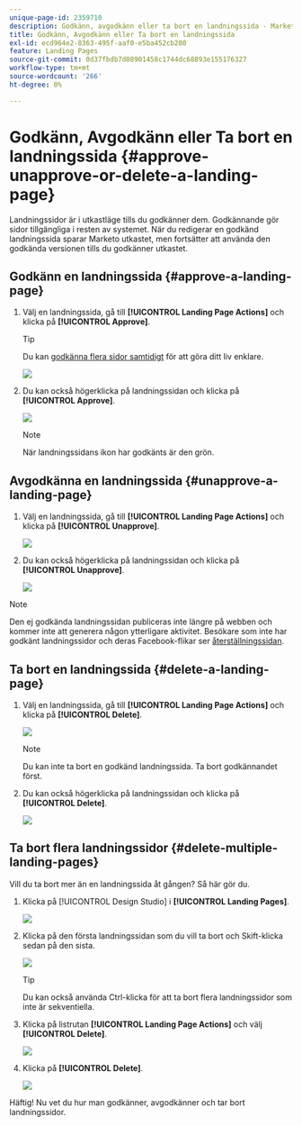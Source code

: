 ```yaml
---
unique-page-id: 2359710
description: Godkänn, avgodkänn eller ta bort en landningssida - Marketo Docs - produktdokumentation
title: Godkänn, Avgodkänn eller Ta bort en landningssida
exl-id: ecd964e2-8363-495f-aaf0-e5ba452cb280
feature: Landing Pages
source-git-commit: 0d37fbdb7d08901458c1744dc68893e155176327
workflow-type: tm+mt
source-wordcount: '266'
ht-degree: 0%

---
```


# Godkänn, Avgodkänn eller Ta bort en landningssida {#approve-unapprove-or-delete-a-landing-page}

Landningssidor är i utkastläge tills du godkänner dem. Godkännande gör sidor tillgängliga i resten av systemet. När du redigerar en godkänd landningssida sparar Marketo utkastet, men fortsätter att använda den godkända versionen tills du godkänner utkastet.

## Godkänn en landningssida {#approve-a-landing-page}

1. Välj en landningssida, gå till **[!UICONTROL Landing Page Actions]** och klicka på **[!UICONTROL Approve]**.

   >[!TIP]
   >
   >Du kan [godkänna flera sidor samtidigt](/help/marketo/product-docs/demand-generation/landing-pages/landing-page-actions/approve-multiple-landing-pages-at-once.md) för att göra ditt liv enklare.

   ![](assets/image2014-9-16-15-3a28-3a22.png)

1. Du kan också högerklicka på landningssidan och klicka på **[!UICONTROL Approve]**.

   ![](assets/image2014-9-16-15-3a30-3a4.png)

   >[!NOTE]
   >
   >När landningssidans ikon har godkänts är den grön.

## Avgodkänna en landningssida {#unapprove-a-landing-page}

1. Välj en landningssida, gå till **[!UICONTROL Landing Page Actions]** och klicka på **[!UICONTROL Unapprove]**.

   ![](assets/image2014-9-16-15-3a31-3a8.png)

1. Du kan också högerklicka på landningssidan och klicka på **[!UICONTROL Unapprove]**.

   ![](assets/image2014-9-16-15-3a31-3a34.png)

>[!NOTE]
>
>Den ej godkända landningssidan publiceras inte längre på webben och kommer inte att generera någon ytterligare aktivitet. Besökare som inte har godkänt landningssidor och deras Facebook-flikar ser [återställningssidan](/help/marketo/product-docs/administration/settings/set-a-fallback-page.md).

## Ta bort en landningssida {#delete-a-landing-page}

1. Välj en landningssida, gå till **[!UICONTROL Landing Page Actions]** och klicka på **[!UICONTROL Delete]**.

   ![](assets/image2014-9-16-15-3a49-3a59.png)

   >[!NOTE]
   >
   >Du kan inte ta bort en godkänd landningssida. Ta bort godkännandet först.

1. Du kan också högerklicka på landningssidan och klicka på **[!UICONTROL Delete]**.

   ![](assets/image2014-9-16-15-3a50-3a40.png)

## Ta bort flera landningssidor {#delete-multiple-landing-pages}

Vill du ta bort mer än en landningssida åt gången? Så här gör du.

1. Klicka på [!UICONTROL Design Studio] i **[!UICONTROL Landing Pages]**.

   ![](assets/one.png)

1. Klicka på den första landningssidan som du vill ta bort och Skift-klicka sedan på den sista.

   ![](assets/two.png)

   >[!TIP]
   >
   >Du kan också använda Ctrl-klicka för att ta bort flera landningssidor som inte är sekventiella.

1. Klicka på listrutan **[!UICONTROL Landing Page Actions]** och välj **[!UICONTROL Delete]**.

   ![](assets/three.png)

1. Klicka på **[!UICONTROL Delete]**.

   ![](assets/four.png)

Häftig! Nu vet du hur man godkänner, avgodkänner och tar bort landningssidor.
